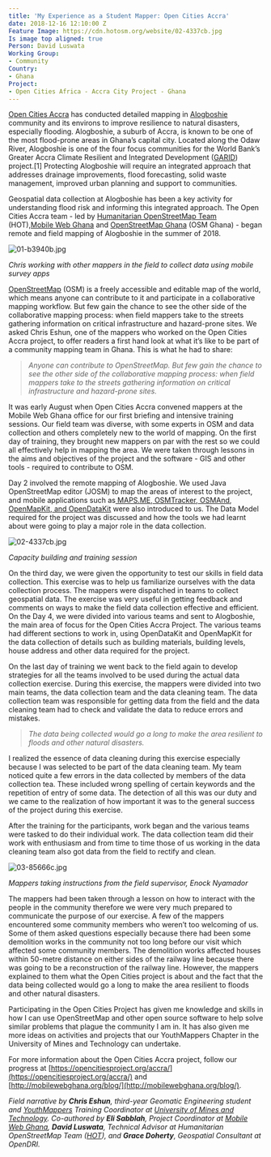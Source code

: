 ```yaml
---
title: 'My Experience as a Student Mapper: Open Cities Accra'
date: 2018-12-16 12:10:00 Z
Feature Image: https://cdn.hotosm.org/website/02-4337cb.jpg
Is image top aligned: true
Person: David Luswata
Working Group:
- Community
Country:
- Ghana
Project:
- Open Cities Africa - Accra City Project - Ghana
---
```


[Open Cities Accra](https://opencitiesproject.org/accra/) has conducted detailed mapping in [Alogboshie](https://www.openstreetmap.org/#map=15/5.6329/-0.2357) community and its environs to improve resilience to natural disasters, especially flooding. Alogboshie, a suburb of Accra, is known to be one of the most flood-prone areas in Ghana’s capital city. Located along the Odaw River, Alogboshie is one of the four focus communities for the World Bank’s Greater Accra Climate Resilient and Integrated Development ([GARID](http://projects.worldbank.org/P164330?lang=en)) project.\[1\] Protecting Alogboshie will require an integrated approach that addresses drainage improvements, flood forecasting, solid waste management, improved urban planning and support to communities.

Geospatial data collection at Alogboshie has been a key activity for understanding flood risk and informing this integrated approach. The Open Cities Accra team - led by [Humanitarian OpenStreetMap Team](https://www.hotosm.org/) (HOT),[Mobile Web Ghana](http://mobilewebghana.org/) and [OpenStreetMap Ghana](http://osmghana.org) (OSM Ghana) - began remote and field mapping of Alogboshie in the summer of 2018.

![01-b3940b.jpg](https://cdn.hotosm.org/website/01-b3940b.jpg)

*Chris working with other mappers in the field to collect data using mobile survey apps*

[OpenStreetMap](https://www.openstreetmap.org/) (OSM) is a freely accessible and editable map of the world, which means anyone can contribute to it and participate in a collaborative mapping workflow. But few gain the chance to see the other side of the collaborative mapping process: when field mappers take to the streets gathering information on critical infrastructure and hazard-prone sites. We asked Chris Eshun, one of the mappers who worked on the Open Cities Accra project, to offer readers a first hand look at what it’s like to be part of a community mapping team in Ghana. This is what he had to share:

> *Anyone can contribute to OpenStreetMap. But few gain the chance to see the other side of the collaborative mapping process: when field mappers take to the streets gathering information on critical infrastructure and hazard-prone sites.*

It was early August when Open Cities Accra convened mappers at the Mobile Web Ghana office for our first briefing and intensive training sessions. Our field team was diverse, with some experts in OSM and data collection and others completely new to the world of mapping. On the first day of training, they brought new mappers on par with the rest so we could all effectively help in mapping the area. We were taken through lessons in the aims and objectives of the project and the software - GIS and other tools - required to contribute to OSM.

Day 2 involved the remote mapping of Alogboshie. We used Java OpenStreetMap editor (JOSM) to map the areas of interest to the project, and mobile applications such as[ MAPS.ME](https://maps.me/),[ OSMTracker](https://wiki.openstreetmap.org/wiki/OSMTracker_(Android)),[ OSMAnd](https://osmand.net/),[ OpenMapKit](http://openmapkit.org/),[ and OpenDataKit](https://opendatakit.org/) were also introduced to us. The Data Model required for the project was discussed and how the tools we had learnt about were going to play a major role in the data collection.

![02-4337cb.jpg](https://cdn.hotosm.org/website/02-4337cb.jpg)

*Capacity building and training session*

On the third day, we were given the opportunity to test our skills in field data collection. This exercise was to help us familiarize ourselves with the data collection process. The mappers were dispatched in teams to collect geospatial data. The exercise was very useful in getting feedback and comments on ways to make the field data collection effective and efficient. On the Day 4, we were divided into various teams and sent to Alogboshie, the main area of focus for the Open Cities Accra Project. The various teams had different sections to work in, using OpenDataKit and OpenMapKit for the data collection of details such as building materials, building levels, house address and other data required for the project.

On the last day of training we went back to the field again to develop strategies for all the teams involved to be used during the actual data collection exercise. During this exercise, the mappers were divided into two main teams, the data collection team and the data cleaning team. The data collection team was responsible for getting data from the field and the data cleaning team had to check and validate the data to reduce errors and mistakes.

> *The data being collected would go a long to make the area resilient to floods and other natural disasters.*

I realized the essence of data cleaning during this exercise especially because I was selected to be part of the data cleaning team. My team noticed quite a few errors in the data collected by members of the data collection tea. These included wrong spelling of certain keywords and the repetition of entry of some data. The detection of all this was our duty and we came to the realization of how important it was to the general success of the project during this exercise. 

After the training for the participants, work began and the various teams were tasked to do their individual work. The data collection team did their work with enthusiasm and from time to time those of us working in the data cleaning team also got data from the field to rectify and clean.

![03-85666c.jpg](https://cdn.hotosm.org/website/03-85666c.jpg)

*Mappers taking instructions from the field supervisor, Enock Nyamador*

The mappers had been taken through a lesson on how to interact with the people in the community therefore we were very much prepared to communicate the purpose of our exercise. A few of the mappers encountered some community members who weren’t too welcoming of us. Some of them asked questions especially because there had been some demolition works in the community not too long before our visit which affected some community members. The demolition works affected houses within 50-metre distance on either sides of the railway line because there was going to be a reconstruction of the railway line. However, the mappers explained to them what the Open Cities project is about and the fact that the data being collected would go a long to make the area resilient to floods and other natural disasters.

Participating in the Open Cities Project has given me knowledge and skills in how I can use OpenStreetMap and other open source software to help solve similar problems that plague the community I am in. It has also given me more ideas on activities and projects that our YouthMappers Chapter in the University of Mines and Technology can undertake.

For more information about the Open Cities Accra project, follow our progress at [https://opencitiesproject.org/accra/](https://opencitiesproject.org/accra/) and [http://mobilewebghana.org/blog/](http://mobilewebghana.org/blog/).

*Field narrative by **Chris Eshun**, third-year Geomatic Engineering student and [YouthMappers](http://youthmappers.org/) Training Coordinator at [University of Mines and Technology](https://www.umat.edu.gh/Home/). Co-authored by **Eli Sabblah**, Project Coordinator at [Mobile Web Ghana](http://mobilewebghana.org/), **David Luswata**, Technical Advisor at Humanitarian OpenStreetMap Team ([HOT](http://hotosm.org/)), and **Grace Doherty**, Geospatial Consultant at OpenDRI.*